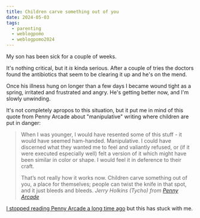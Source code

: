 ```yaml
---
title: Children carve something out of you
date: 2024-05-03
tags:
  - parenting
  - weblogpomo
  - weblogpomo2024
---
```


My son has been sick for a couple of weeks.

<!--more-->

It's nothing critical, but it *is* kinda serious.
After a couple of tries the doctors found the antibiotics that seem to be clearing it up and he's on the mend.

Once his illness hung on longer than a few days I became wound tight as a spring, irritated and frustrated and angry.
He's getting better now, and I'm slowly unwinding.

It's not completely apropos to this situation, but it put me in mind of this quote from Penny Arcade about "manipulative" writing where children are put in danger:

> When I was younger, I would have resented some of this stuff - it would have seemed ham-handed. Manipulative. I could have discerned what they wanted me to feel and valiantly refused, or (if it were executed especially well) felt a version of it which might have been similar in color or shape. I would feel it in deference to their craft.
>
> That’s not really how it works now. Children carve something out of you, a place for themselves; people can twist the knife in that spot, and it just bleeds and bleeds.
> <cite>Jerry Holkins (Tycho) from [Penny Arcade](https://penny-arcade.com)</cite>

[I stopped reading Penny Arcade a long time ago](https://www.wired.com/2013/09/penny-arcade-expo-dickwolves/) but this has stuck with me.
